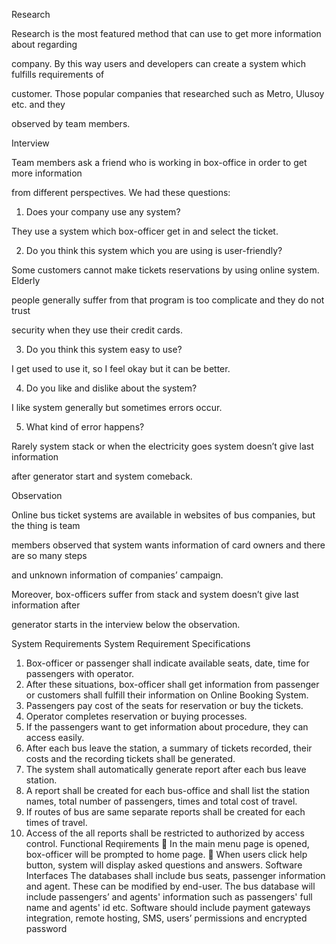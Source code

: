 Research

Research is the most featured method that can use to get more information about regarding

company. By this way users and developers can create a system which fulfills requirements of

customer. Those popular companies that researched such as Metro, Ulusoy etc. and they

observed by team members.

Interview

Team members ask a friend who is working in box-office in order to get more information

from different perspectives. We had these questions:

1. Does your company use any system?

They use a system which box-officer get in and select the ticket.

2. Do you think this system which you are using is user-friendly?

Some customers cannot make tickets reservations by using online system. Elderly

people generally suffer from that program is too complicate and they do not trust

security when they use their credit cards.

3. Do you think this system easy to use?

I get used to use it, so I feel okay but it can be better.

4. Do you like and dislike about the system?

I like system generally but sometimes errors occur.

5. What kind of error happens?

Rarely system stack or when the electricity goes system doesn’t give last information

after generator start and system comeback.

Observation

Online bus ticket systems are available in websites of bus companies, but the thing is team

members observed that system wants information of card owners and there are so many steps

and unknown information of companies’ campaign.

Moreover, box-officers suffer from stack and system doesn’t give last information after

generator starts in the interview below the observation.

System Requirements
System Requirement Specifications
1.	Box-officer or passenger shall indicate available seats, date, time for passengers with operator.
2.	After these situations, box-officer shall get information from passenger or customers shall fulfill their information on Online Booking System.
3.	Passengers pay cost of the seats for reservation or buy the tickets.
4.	Operator completes reservation or buying processes.
5.	If the passengers want to get information about procedure, they can access easily.
6.	After each bus leave the station, a summary of tickets recorded, their costs and the recording tickets shall be generated.
7.	The system shall automatically generate report after each bus leave station.
8.	A report shall be created for each bus-office and shall list the station names, total number of passengers, times and total cost of travel.
9.	If routes of bus are same separate reports shall be created for each times of travel.
10. Access of the all reports shall be restricted to authorized by access control.
Functional Reqıirements
	In the main menu page is opened, box-officer will be prompted to home page. 
	When users click help button, system will display asked questions and answers.
Software Interfaces
The databases shall include bus seats, passenger information and agent. These can be modified by end-user. The bus database will include passengers’ and agents' information such as passengers' full name and agents' id etc.
Software should include payment gateways integration, remote hosting, SMS, users’ permissions and encrypted password
